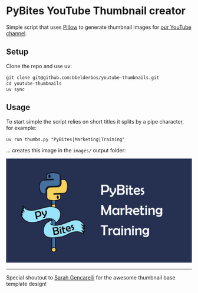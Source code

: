 # PyBites YouTube Thumbnail creator

Simple script that uses [Pillow](https://pillow.readthedocs.io/en/stable/) to generate thumbnail images for [our YouTube channel](https://www.youtube.com/channel/UCBn-uKDGsRBfcB0lQeOB_gA).

## Setup

Clone the repo and use uv:

```
git clone git@github.com:bbelderbos/youtube-thumbnails.git
cd youtube-thumbnails
uv sync
```

## Usage

To start simple the script relies on short titles it splits by a pipe character, for example:

```
uv run thumbs.py "PyBites|Marketing|Training"
```

... creates this image in the `images/` output folder:

![example output image](images/example.png)

---

Special shoutout to [Sarah Gencarelli](https://www.pybitespodcast.com/1501156/8128624-017-the-importance-of-creativity-as-a-developer) for the awesome thumbnail base template design!
